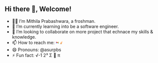 ## Hi there 👋, Welcome!

<!--**mthlpbs/mthlpbs** is a ✨ _special_ ✨ repository because its `README.md` (this file) appears on your GitHub profile.-->

- 👨‍🦱 I’m Mithila Prabashwara, a froshman.
- 🌱 I’m currently learning into be a software engineer.
- 👯 I’m looking to collaborate on more project that echnace my skills & knowledge.
- 📫 How to reach me: <a href="mailto:tqd8ewd7d@mozmail.com"> <img src="resources/gmail.png" width="2%" height="2%"></a>
                       <a href="https://stackoverflow.com/users/19565278/mthlpbs"><img src="resources/stackoverflow.png" width="1.5%" height="1.5%" aligh="left"></a>
- 😄 Pronouns: @asurpbs
- ⚡ Fun fact: √-1 2³ Σ 🍎 π 

